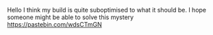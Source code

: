 Hello I think my build is quite suboptimised to what it should be.
I hope someone might be able to solve this mystery
https://pastebin.com/wdsCTmGN
